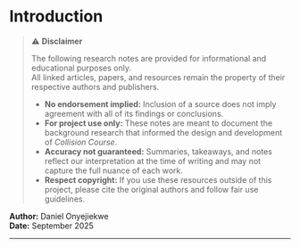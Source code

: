 # Introduction

>⚠️ **Disclaimer**
> 
> The following research notes are provided for informational and educational purposes only.  
> All linked articles, papers, and resources remain the property of their respective authors and publishers.  
> 
> - **No endorsement implied:** Inclusion of a source does not imply agreement with all of its findings or conclusions.  
> - **For project use only:** These notes are meant to document the background research that informed the design and development of *Collision Course*.  
> - **Accuracy not guaranteed:** Summaries, takeaways, and notes reflect our interpretation at the time of writing and may not capture the full nuance of each work.  
> - **Respect copyright:** If you use these resources outside of this project, please cite the original authors and follow fair use guidelines.  

**Author:** Daniel Onyejiekwe   
**Date:** September 2025

---